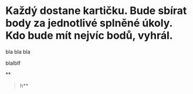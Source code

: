 # Každý dostane kartičku. Bude sbírat body za jednotlivé splněné úkoly. Kdo bude mít nejvíc bodů, vyhrál. #

bla bla bla

blalblf

**

> h**
